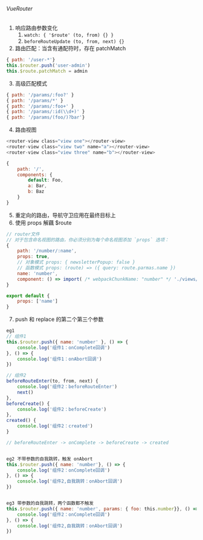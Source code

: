###### VueRouter
1. 响应路由参数变化
	1. `watch: { '$route' (to, from) {} }`
	2. `beforeRouteUpdate (to, from, next) {}`
2. 路由匹配：当含有通配符时，存在 patchMatch
```js
{ path: '/user-*'}
this.$router.push('user-admin')
this.$route.patchMatch = admin
```
3. 高级匹配模式
```js
{ path: '/params/:foo?' }
{ path: '/params/*' }
{ path: '/params/:foo+' }
{ path: '/params/:id(\\d+)' }
{ path: '/params/(foo/)?bar'}
```
4. 路由视图
```js
<router-view class="view one"></router-view>  
<router-view class="view two" name="a"></router-view>  
<router-view class="view three" name="b"></router-view>

{  
	path: '/',  
	components: {  
		default: Foo,  
		a: Bar,  
		b: Baz  
	}  
}
```
5. 重定向的路由，导航守卫应用在最终目标上
6. 使用 props 解藕 $route
```js
// router文件  
// 对于包含命名视图的路由，你必须分别为每个命名视图添加 `props` 选项：  
{  
	path: '/number/:name',  
	props: true,  
	// 对象模式 props: { newsletterPopup: false }  
	// 函数模式 props: (route) => ({ query: route.parmas.name })  
	name: 'number',  
	component: () => import( /* webpackChunkName: "number" */ './views/Number.vue')  
}

export default {
	props: ['name']
}
```
7. push 和 replace 的第二个第三个参数
```js
eg1
// 组件1
this.$router.push({ name: 'number' }, () => {  
	console.log('组件1：onComplete回调')
}, () => {
	console.log('组件1：onAbort回调')
})

// 组件2  
beforeRouteEnter(to, from, next) {  
	console.log('组件2：beforeRouteEnter')
	next()
},  
beforeCreate() {  
	console.log('组件2：beforeCreate')
},  
created() {  
	console.log('组件2：created')
}

// beforeRouteEnter -> onComplete -> beforeCreate -> created


eg2 不带参数的自我跳转，触发 onAbort
this.$router.push({ name: 'number'}, () => {  
	console.log('组件2：onComplete回调')
}, () => {  
	console.log('组件2,自我跳转：onAbort回调')
})


eg3 带参数的自我跳转，两个函数都不触发
this.$router.push({ name: 'number', params: { foo: this.number}}, () => {  
	console.log('组件2：onComplete回调')
}, () => {  
	console.log('组件2,自我跳转：onAbort回调')
})
```